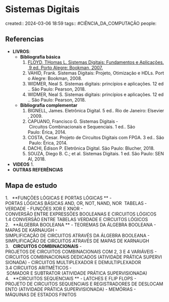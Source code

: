 # Sistemas Digitais
created:: 2024-03-06 18:59
tags:: #CIÊNCIA_DA_COMPUTAÇÃO
people:

## Referencias
- **LIVROS**:
	- **Bibliografia básica**
		1. [FLOYD, THomas L. Sistemas Digitais: Fundamentos e Aplicações. 9 ed. Porto Alegre: Bookman, 2007.](obsidian://open?vault=mySecondBrain&file=Arquivos%2FFLOYD%2C%20Thomas%20-%20Sistemas%20Digitais_%20Fundamentos%20e%20Aplica%C3%A7%C3%B5es-Bookman%20(2007).pdf)
		2. VAHID, Frank. Sistemas Digitais: Projeto, Otimização e HDLs. Porto Alegre: Bookman, 2008.
		3. WIDMER, Neal S. Sistemas digitais: princípios e aplicações. 12 ed.. São Paulo: Pearson, 2018. 
		4. WIDMER, Neal S. Sistemas digitais: princípios e aplicações. 12 ed.. São Paulo: Pearson, 2018. 
	- **Bibliografia complementar**
		1. BIGNELL, James. Eletrônica Digital. 5 ed.. Rio de Janeiro: Elsevier, 2009.
		2. CAPUANO, Francisco G. Sistemas Digitais ­ Circuitos Combinacionais e Sequenciais. 1 ed.. São Paulo: Érica, 2014.
		3. COSTA, Cesar. Projeto de Circuitos Digitais com FPGA. 3 ed.. São Paulo: Érica, 2014. 
		4. DACHI, Édison P. Eletrônica Digital. São Paulo: Blucher, 2018. 
		5. SOUZA, Diego B. C.; et al. Sistemas Digitais. 1 ed. São Paulo: SENAI, 2018. 
- **VIDEOS**
	1. 
- **OUTRAS REFERÊNCIAS**

## Mapa de estudo
1.   **FUNÇÕES LÓGICAS E PORTAS LÓGICAS **
	- PORTAS LÓGICAS BÁSICAS AND, OR, NOT, NAND, NOR ­ TABELAS ­VERDADE 
	- FUNÇÕES XOR E XNOR 
	- CONVERSÃO ENTRE EXPRESSÕES BOOLEANAS E CIRCUITOS LÓGICOS 1.4 CONVERSÃO ENTRE TABELAS ­VERDADE E CIRCUITOS LÓGICOS
2.   **ÁLGEBRA BOOLEANA **
	- TEOREMAS DA ÁLGEBRA BOOLEANA 
	- MAPAS DE KARNAUGH 
	- SIMPLIFICAÇÃO DE CIRCUITOS ATRAVÉS DA ÁLGEBRA BOOLEANA 
	- SIMPLIFICAÇÃO DE CIRCUITOS ATRAVÉS DE MAPAS DE KARNAUGH
3.   **CIRCUITOS COMBINACIONAIS** 
	- PROJETOS DE CIRCUITOS COMBINACIONAIS COM 2, 3 E 4 VARIÁVEIS
	- CIRCUITOS COMBINACIONAIS DEDICADOS (ATIVIDADE PRÁTICA SUPERVISIONADA) 
	- CIRCUITOS MULTIPLEXADOR E DEMULTIPLEXADOR 3.4 CIRCUITOS ARITMÉTICOS ­ SOMADOR E SUBTRATOR (ATIVIDADE PRÁTICA SUPERVISIONADA) 
4.   **CIRCUITOS SEQUENCIAIS **
	- LATCHES E FLIP FLOPS 
	- PROJETO DE CIRCUITOS SEQUENCIAIS E REGISTRADORES DE DESLOCAMENTO (ATIVIDADE PRÁTICA SUPERVISIONADA) 
	- MEMÓRIAS 
	- MÁQUINAS DE ESTADOS FINITOS